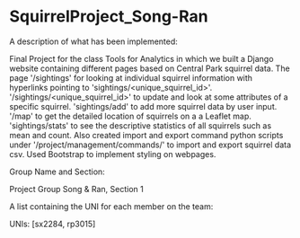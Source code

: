 # SquirrelProject_Song-Ran

A description of what has been implemented:

Final Project for the class Tools for Analytics in which we built a Django website containing different pages based on Central Park squirrel data. The page '/sightings' for looking at individual squirrel information with hyperlinks pointing to 'sightings/<unique_squirrel_id>'. '/sightings/<unique_squirrel_id>' to update and look at some attributes of a specific squirrel. 'sightings/add' to add more squirrel data by user input. '/map' to get the detailed location of squirrels on a a Leaflet map. 'sightings/stats' to see the descriptive statistics of all squirrels such as mean and count. Also created import and export command python scripts under '/project/management/commands/' to import and export squirrel data csv. Used Bootstrap to implement styling on webpages.

Group Name and Section:

Project Group Song & Ran, Section 1

A list containing the UNI for each member on the team:

UNIs: [sx2284, rp3015]

